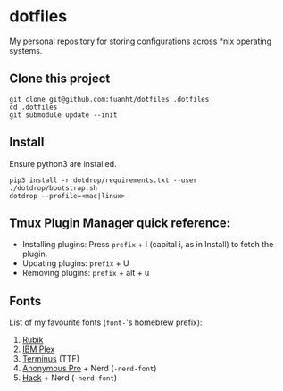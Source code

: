 # dotfiles

My personal repository for storing configurations across *nix operating systems.

## Clone this project

```shell
git clone git@github.com:tuanht/dotfiles .dotfiles
cd .dotfiles
git submodule update --init
```

## Install

Ensure python3 are installed.

```shell
pip3 install -r dotdrop/requirements.txt --user
./dotdrop/bootstrap.sh
dotdrop --profile=<mac|linux>
```

## Tmux Plugin Manager quick reference:

- Installing plugins: Press `prefix` + I (capital i, as in Install) to fetch the plugin.
- Updating plugins: `prefix` + U
- Removing plugins: `prefix` + alt + u

## Fonts

List of my favourite fonts (`font-`'s homebrew prefix):

1. [Rubik](https://www.fontsquirrel.com/fonts/rubik)
2. [IBM Plex](https://www.ibm.com/plex/)
3. [Terminus](https://files.ax86.net/terminus-ttf/) (TTF)
4. [Anonymous Pro](https://www.marksimonson.com/fonts/view/anonymous-pro) + Nerd (`-nerd-font`)
5. [Hack](https://sourcefoundry.org/hack/) + Nerd (`-nerd-font`)

